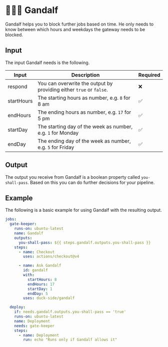 # 🧙🏻‍♂️ Gandalf

Gandalf helps you to block further jobs based on time. He only needs to know between which hours and weekdays the gateway needs to be blocked.

## Input

The input Gandalf needs is the following.

| Input      | Description                                                         | Required |
| ---------- | ------------------------------------------------------------------- | -------- |
| respond    | You can overwrite the output by providing either `true` or `false`. | ❌       |
| startHours | The starting hours as number, e.g. `8` for 8 am                     | ✅       |
| endHours   | The ending hours as number, e.g. `17` for 5 pm                      | ✅       |
| startDay   | The starting day of the week as number, e.g. `1` for Monday         | ✅       |
| endDay     | The ending day of the week as number, e.g. `5` for Friday           | ✅       |

## Output

The output you receive from Gandalf is a boolean property called `you-shall-pass`. Based on this you can do further decisions for your pipeline.

## Example

The following is a basic example for using Gandalf with the resulting output.

```yml
jobs:
  gate-keeper:
    runs-on: ubuntu-latest
    name: Gandalf
    outputs:
      you-shall-pass: ${{ steps.gandalf.outputs.you-shall-pass }}
    steps:
      - name: Checkout
        uses: actions/checkout@v4

      - name: Ask Gandalf
        id: gandalf
        with:
          startHours: 8
          endHours: 17
          startDay: 1
          endDay: 5
        uses: duck-side/gandalf

  deploy:
    if: needs.gandalf.outputs.you-shall-pass == 'true'
    runs-on: ubuntu-latest
    name: Deployment
    needs: gate-keeper
    steps:
      - name: Deployment
        run: echo "Runs only if Gandalf allows it"
```

